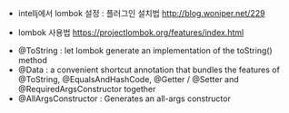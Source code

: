 * intellj에서 lombok 설정 : 플러그인 설치법
http://blog.woniper.net/229

* lombok 사용법
https://projectlombok.org/features/index.html

+ @ToString : let lombok generate an implementation of the toString() method
+ @Data : a convenient shortcut annotation that bundles the features of @ToString, @EqualsAndHashCode, @Getter / @Setter and @RequiredArgsConstructor together
+ @AllArgsConstructor : Generates an all-args constructor
